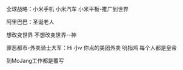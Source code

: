 全球战略：小米手机 小米汽车 小米平板-推广到世界

阿里巴巴：圣诞老人

想改变世界 不想改变世界--神

罪恶都市-外卖骑士大军：Hi 小v 你点的美团外卖 吮指鸡 每个人都是皇帝

到MoJang工作都是覆写

